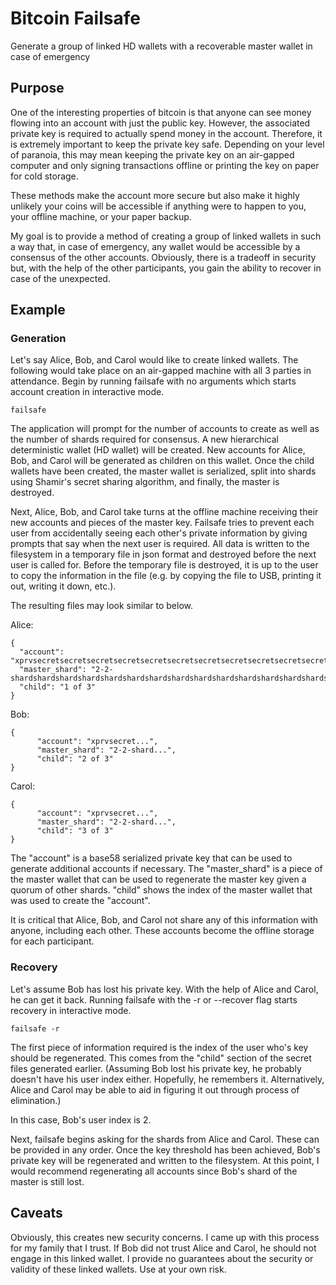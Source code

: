 # Bitcoin Failsafe
Generate a group of linked HD wallets with a recoverable master wallet in case of emergency

## Purpose
One of the interesting properties of bitcoin is that anyone can see money flowing into an account with just the public key. However, the associated private key is required to actually spend money in the account. Therefore, it is extremely important to keep the private key safe. Depending on your level of paranoia, this may mean keeping the private key on an air-gapped computer and only signing transactions offline or printing the key on paper for cold storage.

These methods make the account more secure but also make it highly unlikely your coins will be accessible if anything were to happen to you, your offline machine, or your paper backup.

My goal is to provide a method of creating a group of linked wallets in such a way that, in case of emergency, any wallet would be accessible by a consensus of the other accounts. Obviously, there is a tradeoff in security but, with the help of the other participants, you gain the ability to recover in case of the unexpected.

## Example
### Generation
Let's say Alice, Bob, and Carol would like to create linked wallets. The following would take place on an air-gapped machine with all 3 parties in attendance. Begin by running failsafe with no arguments which starts account creation in interactive mode.

```
failsafe
```

The application will prompt for the number of accounts to create as well as the number of shards required for consensus. A new hierarchical deterministic wallet (HD wallet) will be created. New accounts for Alice, Bob, and Carol will be generated as children on this wallet. Once the child wallets have been created, the master wallet is serialized, split into shards using Shamir's secret sharing algorithm, and finally, the master is destroyed.

Next, Alice, Bob, and Carol take turns at the offline machine receiving their new accounts and pieces of the master key. Failsafe tries to prevent each user from accidentally seeing each other's private information by giving prompts that say when the next user is required. All data is written to the filesystem in a temporary file in json format and destroyed before the next user is called for. Before the temporary file is destroyed, it is up to the user to copy the information in the file (e.g. by copying the file to USB, printing it out, writing it down, etc.).

The resulting files may look similar to below.

Alice:
```
{
  "account": "xprvsecretsecretsecretsecretsecretsecretsecretsecretsecretsecretsecret",
  "master_shard": "2-2-shardshardshardshardshardshardshardshardshardshardshardshardshardshardshardshardshardshardshardshardshardshardshardshardshard",
  "child": "1 of 3"
}
```

Bob:
```
{
	  "account": "xprvsecret...",
	  "master_shard": "2-2-shard...",
	  "child": "2 of 3"
}
```

Carol:
```
{
	  "account": "xprvsecret...",
	  "master_shard": "2-2-shard...",
	  "child": "3 of 3"
}
```

The "account" is a base58 serialized private key that can be used to generate additional accounts if necessary. The "master_shard" is a piece of the master wallet that can be used to regenerate the master key given a quorum of other shards. "child" shows the index of the master wallet that was used to create the "account".

It is critical that Alice, Bob, and Carol not share any of this information with anyone, including each other. These accounts become the offline storage for each participant.

### Recovery
Let's assume Bob has lost his private key. With the help of Alice and Carol, he can get it back. Running failsafe with the -r or --recover flag starts recovery in interactive mode.

```
failsafe -r
```

The first piece of information required is the index of the user who's key should be regenerated. This comes from the "child" section of the secret files generated earlier. (Assuming Bob lost his private key, he probably doesn't have his user index either. Hopefully, he remembers it. Alternatively, Alice and Carol may be able to aid in figuring it out through process of elimination.)

In this case, Bob's user index is 2.

Next, failsafe begins asking for the shards from Alice and Carol. These can be provided in any order. Once the key threshold has been achieved, Bob's private key will be regenerated and written to the filesystem. At this point, I would recommend regenerating all accounts since Bob's shard of the master is still lost.

## Caveats
Obviously, this creates new security concerns. I came up with this process for my family that I trust. If Bob did not trust Alice and Carol, he should not engage in this linked wallet. I provide no guarantees about the security or validity of these linked wallets. Use at your own risk.
